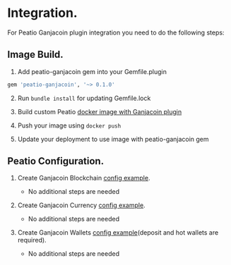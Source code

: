 # Integration.

For Peatio Ganjacoin plugin integration you need to do the following steps:

## Image Build.

1. Add peatio-ganjacoin gem into your Gemfile.plugin
```ruby
gem 'peatio-ganjacoin', '~> 0.1.0'
```

2. Run `bundle install` for updating Gemfile.lock

3. Build custom Peatio [docker image with Ganjacoin plugin](https://github.com/rubykube/peatio/blob/master/docs/plugins.md#build)

4. Push your image using `docker push`

5. Update your deployment to use image with peatio-ganjacoin gem

## Peatio Configuration.

1. Create Ganjacoin Blockchain [config example](../config/blockchains.yml).
    * No additional steps are needed

2. Create Ganjacoin Currency [config example](../config/currencies.yml).
    * No additional steps are needed

3. Create Ganjacoin Wallets [config example](../config/wallets.yml)(deposit and hot wallets are required).
    * No additional steps are needed
